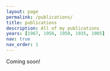 ```yaml
---
layout: page
permalink: /publications/
title: publications
description: All of my publications
years: [1967, 1956, 1950, 1935, 1905]
nav: true
nav_order: 1
---
```

Coming soon!